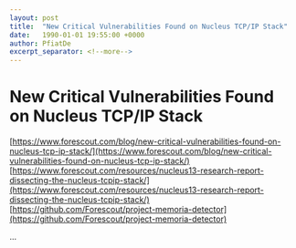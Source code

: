 ```yaml
---
layout: post
title:  "New Critical Vulnerabilities Found on Nucleus TCP/IP Stack"
date:   1990-01-01 19:55:00 +0000
author: PfiatDe
excerpt_separator: <!--more-->
---
```


# New Critical Vulnerabilities Found on Nucleus TCP/IP Stack
[https://www.forescout.com/blog/new-critical-vulnerabilities-found-on-nucleus-tcp-ip-stack/](https://www.forescout.com/blog/new-critical-vulnerabilities-found-on-nucleus-tcp-ip-stack/)
[https://www.forescout.com/resources/nucleus13-research-report-dissecting-the-nucleus-tcpip-stack/](https://www.forescout.com/resources/nucleus13-research-report-dissecting-the-nucleus-tcpip-stack/)
[https://github.com/Forescout/project-memoria-detector](https://github.com/Forescout/project-memoria-detector)

...
<!--more-->
